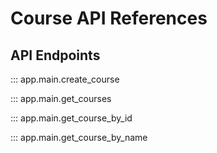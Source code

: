 # Course API References

## API Endpoints

::: app.main.create_course

::: app.main.get_courses

::: app.main.get_course_by_id

::: app.main.get_course_by_name


